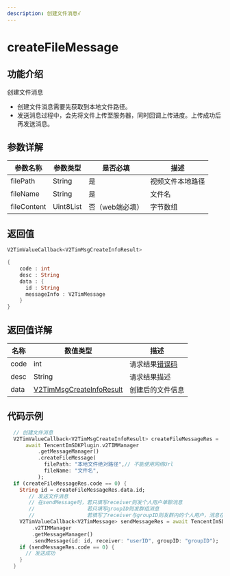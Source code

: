 ```yaml
---
description: 创建文件消息√
---
```


# createFileMessage

## 功能介绍

创建文件消息

* 创建文件消息需要先获取到本地文件路径。
* 发送消息过程中，会先将文件上传至服务器，同时回调上传进度。上传成功后再发送消息。

## 参数详解

| 参数名称        | 参数类型      | 是否必填      | 描述       |
| ----------- | --------- | --------- | -------- |
| filePath    | String    | 是         | 视频文件本地路径 |
| fileName    | String    | 是         | 文件名      |
| fileContent | Uint8List | 否（web端必填） | 字节数组     |

## 返回值

```dart
V2TimValueCallback<V2TimMsgCreateInfoResult>

{
    code : int
    desc : String
    data : {
      id : String
      messageInfo : V2TimMessage
    }
}
```

## 返回值详解

| 名称   | 数值类型                                                                       | 描述                                                             |
| ---- | -------------------------------------------------------------------------- | -------------------------------------------------------------- |
| code | int                                                                        | 请求结果[错误码](https://cloud.tencent.com/document/product/269/1671) |
| desc | String                                                                     | 请求结果描述                                                         |
| data | [V2TimMsgCreateInfoResult](../guan-jian-lei/message/v2timsdklistener-1.md) | 创建后的文件信息                                                       |

## 代码示例  &#x20;

```dart
  // 创建文件消息
  V2TimValueCallback<V2TimMsgCreateInfoResult> createFileMessageRes =
      await TencentImSDKPlugin.v2TIMManager
          .getMessageManager()
          .createFileMessage(
            filePath: "本地文件绝对路径",// 不能使用网络Url
            fileName: "文件名",
          );
  if (createFileMessageRes.code == 0) {
    String id = createFileMessageRes.data.id;
       // 发送文件消息
       // 在sendMessage时，若只填写receiver则发个人用户单聊消息
       //                 若只填写groupID则发群组消息
       //                 若填写了receiver与groupID则发群内的个人用户，消息在群聊中显示，只有指定receiver能看见
    V2TimValueCallback<V2TimMessage> sendMessageRes = await TencentImSDKPlugin
        .v2TIMManager
        .getMessageManager()
        .sendMessage(id: id, receiver: "userID", groupID: "groupID");
    if (sendMessageRes.code == 0) {
      // 发送成功
    }
  }
```
